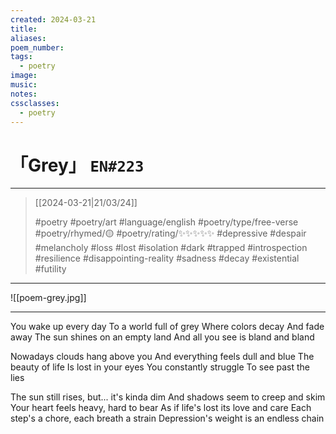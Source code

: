 ```yaml
---
created: 2024-03-21
title:
aliases:
poem_number:
tags:
  - poetry
image:
music:
notes:
cssclasses:
  - poetry
---
```

# 「Grey」 `EN#223`

---

> [[2024-03-21|21/03/24]]
> 
> #poetry 
> #poetry/art 
> #language/english 
> #poetry/type/free-verse 
> #poetry/rhymed/🟡 
> #poetry/rating/✨✨✨✨✨ 
> #depressive #despair #melancholy #loss #lost #isolation #dark #trapped #introspection #resilience #disappointing-reality #sadness #decay #existential #futility 

---

![[poem-grey.jpg]]

---

You wake up every day
To a world full of grey
Where colors decay
And fade away
The sun shines on an empty land
And all you see is bland and bland

Nowadays clouds hang above you
And everything feels dull and blue
The beauty of life
Is lost in your eyes
You constantly struggle
To see past the lies

The sun still rises, but... it's kinda dim
And shadows seem to creep and skim
Your heart feels heavy, hard to bear
As if life's lost its love and care
Each step's a chore, each breath a strain
Depression's weight is an endless chain